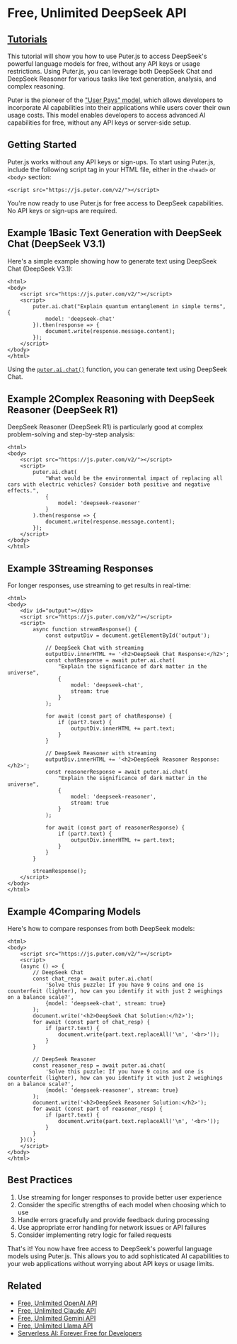 # Free, Unlimited DeepSeek API
[Tutorials](https://developer.puter.com/tutorials/)
------------------------

This tutorial will show you how to use Puter.js to access DeepSeek's powerful language models for free, without any API keys or usage restrictions. Using Puter.js, you can leverage both DeepSeek Chat and DeepSeek Reasoner for various tasks like text generation, analysis, and complex reasoning.

Puter is the pioneer of the ["User Pays" model](https://docs.puter.com/user-pays-model/), which allows developers to incorporate AI capabilities into their applications while users cover their own usage costs. This model enables developers to access advanced AI capabilities for free, without any API keys or server-side setup.

Getting Started
---------------

Puter.js works without any API keys or sign-ups. To start using Puter.js, include the following script tag in your HTML file, either in the `<head>` or `<body>` section:

```
<script src="https://js.puter.com/v2/"></script>

```


You're now ready to use Puter.js for free access to DeepSeek capabilities. No API keys or sign-ups are required.

Example 1Basic Text Generation with DeepSeek Chat (DeepSeek V3.1)
-----------------------------------------------------------------

Here's a simple example showing how to generate text using DeepSeek Chat (DeepSeek V3.1):

```
<html>
<body>
    <script src="https://js.puter.com/v2/"></script>
    <script>
        puter.ai.chat("Explain quantum entanglement in simple terms", {
            model: 'deepseek-chat'
        }).then(response => {
            document.write(response.message.content);
        });
    </script>
</body>
</html>

```


Using the [`puter.ai.chat()`](https://docs.puter.com/AI/chat/) function, you can generate text using DeepSeek Chat.

Example 2Complex Reasoning with DeepSeek Reasoner (DeepSeek R1)
---------------------------------------------------------------

DeepSeek Reasoner (DeepSeek R1) is particularly good at complex problem-solving and step-by-step analysis:

```
<html>
<body>
    <script src="https://js.puter.com/v2/"></script>
    <script>
        puter.ai.chat(
            "What would be the environmental impact of replacing all cars with electric vehicles? Consider both positive and negative effects.", 
            {
                model: 'deepseek-reasoner'
            }
        ).then(response => {
            document.write(response.message.content);
        });
    </script>
</body>
</html>

```


Example 3Streaming Responses
----------------------------

For longer responses, use streaming to get results in real-time:

```
<html>
<body>
    <div id="output"></div>
    <script src="https://js.puter.com/v2/"></script>
    <script>
        async function streamResponse() {
            const outputDiv = document.getElementById('output');
            
            // DeepSeek Chat with streaming
            outputDiv.innerHTML += '<h2>DeepSeek Chat Response:</h2>';
            const chatResponse = await puter.ai.chat(
                "Explain the significance of dark matter in the universe", 
                {
                    model: 'deepseek-chat',
                    stream: true
                }
            );
            
            for await (const part of chatResponse) {
                if (part?.text) {
                    outputDiv.innerHTML += part.text;
                }
            }
            
            // DeepSeek Reasoner with streaming
            outputDiv.innerHTML += '<h2>DeepSeek Reasoner Response:</h2>';
            const reasonerResponse = await puter.ai.chat(
                "Explain the significance of dark matter in the universe", 
                {
                    model: 'deepseek-reasoner',
                    stream: true
                }
            );
            
            for await (const part of reasonerResponse) {
                if (part?.text) {
                    outputDiv.innerHTML += part.text;
                }
            }
        }

        streamResponse();
    </script>
</body>
</html>

```


Example 4Comparing Models
-------------------------

Here's how to compare responses from both DeepSeek models:

```
<html>
<body>
    <script src="https://js.puter.com/v2/"></script>
    <script>
    (async () => {
        // DeepSeek Chat
        const chat_resp = await puter.ai.chat(
            'Solve this puzzle: If you have 9 coins and one is counterfeit (lighter), how can you identify it with just 2 weighings on a balance scale?',
            {model: 'deepseek-chat', stream: true}
        );
        document.write('<h2>DeepSeek Chat Solution:</h2>');
        for await (const part of chat_resp) {
            if (part?.text) {
                document.write(part.text.replaceAll('\n', '<br>'));
            }
        }

        // DeepSeek Reasoner
        const reasoner_resp = await puter.ai.chat(
            'Solve this puzzle: If you have 9 coins and one is counterfeit (lighter), how can you identify it with just 2 weighings on a balance scale?',
            {model: 'deepseek-reasoner', stream: true}
        );
        document.write('<h2>DeepSeek Reasoner Solution:</h2>');
        for await (const part of reasoner_resp) {
            if (part?.text) {
                document.write(part.text.replaceAll('\n', '<br>'));
            }
        }
    })();
    </script>
</body>
</html>

```


Best Practices
--------------

1.  Use streaming for longer responses to provide better user experience
2.  Consider the specific strengths of each model when choosing which to use
3.  Handle errors gracefully and provide feedback during processing
4.  Use appropriate error handling for network issues or API failures
5.  Consider implementing retry logic for failed requests

That's it! You now have free access to DeepSeek's powerful language models using Puter.js. This allows you to add sophisticated AI capabilities to your web applications without worrying about API keys or usage limits.

Related
-------

*   [Free, Unlimited OpenAI API](https://developer.puter.com/tutorials/free-unlimited-openai-api)
*   [Free, Unlimited Claude API](https://developer.puter.com/tutorials/free-unlimited-claude-35-sonnet-api)
*   [Free, Unlimited Gemini API](https://developer.puter.com/tutorials/free-gemini-api)
*   [Free, Unlimited Llama API](https://developer.puter.com/tutorials/free-unlimited-llama-api)
*   [Serverless AI: Forever Free for Developers](https://developer.puter.com/tutorials/serverless-ai-forever-free-for-developers)